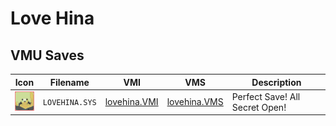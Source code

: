 # Love Hina

## VMU Saves

| Icon | Filename | VMI | VMS | Description |
|------|----------|-----|-----|-------------|
| ![Love Hina](../icons/LOVEHINA.SYS.GIF) | `LOVEHINA.SYS` | [lovehina.VMI](lovehina.VMI) | [lovehina.VMS](lovehina.VMS) | Perfect Save! All Secret Open! |
